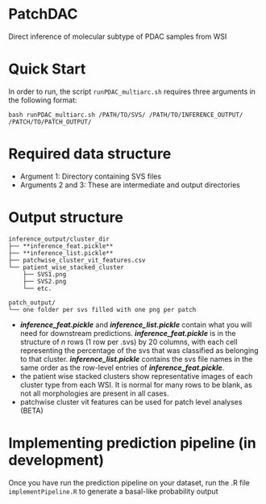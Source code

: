# PatchDAC
Direct inference of molecular subtype of PDAC samples from WSI

# Quick Start
In order to run, the script `runPDAC_multiarc.sh` requires three arguments in the following format:

``` bash runPDAC_multiarc.sh /PATH/TO/SVS/ /PATH/TO/INFERENCE_OUTPUT/ /PATCH/TO/PATCH_OUTPUT/ ```

# Required data structure
* Argument 1: Directory containing SVS files
* Arguments 2 and 3: These are intermediate and output directories

# Output structure
```
inference_output/cluster_dir
├── **inference_feat.pickle**
├── **inference_list.pickle**
├── patchwise_cluster_vit_features.csv
└── patient_wise_stacked_cluster 
    ├── SVS1.png
    ├── SVS2.png
    └── etc.

patch_output/
└── one folder per svs filled with one png per patch
```
- _**inference_feat.pickle**_ and _**inference_list.pickle**_ contain what you will need for downstream predictions. _**inference_feat.pickle**_ is in the structure of _n_ rows (1 row per .svs) by 20 columns, with each cell representing the percentage of the svs that was classified as belonging to that cluster. _**inference_list.pickle**_ contains the svs file names in the same order as the row-level entries of _**inference_feat.pickle**_.
- the patient wise stacked clusters show representative images of each cluster type from each WSI. It is normal for many rows to be blank, as not all morphologies are present in all cases.
- patchwise cluster vit features can be used for patch level analyses (BETA)
  
# Implementing prediction pipeline (in development)
Once you have run the prediction pipeline on your dataset, run the .R file `implementPipeline.R` to generate a basal-like probability output
